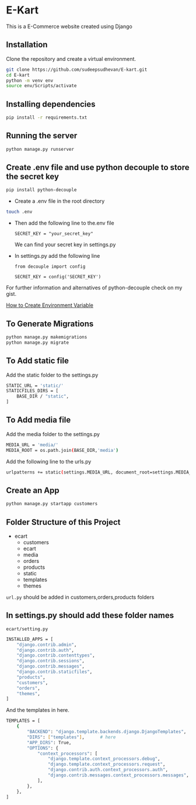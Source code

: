 # E-Kart

This is a E-Commerce website created using Django

## Installation

Clone the repository and create a virtual environment.

```bash
git clone https://github.com/sudeepsudhevan/E-kart.git
cd E-kart
python -m venv env
source env/Scripts/activate
```

## Installing dependencies

```bash
pip install -r requirements.txt
```

## Running the server

```bash
python manage.py runserver
```

## Create .env file and use python decouple to store the secret key

```bash
pip install python-decouple
```

- Create a .env file in the root directory

```bash
touch .env
```

- Then add the following line to the.env file

  `SECRET_KEY = "your_secret_key"`

  We can find your secret key in settings.py

- In settings.py add the following line

  `from decouple import config`

  `SECRET_KEY = config('SECRET_KEY')`

For further information and alternatives of python-decouple check on my gist.

[How to Create Environment Variable](https://gist.github.com/sudeepsudhevan/4ed6a287ef9ba51c97cd5d6eebf14008)

## To Generate Migrations

```bash
python manage.py makemigrations
python manage.py migrate
```

## To Add static file

Add the static folder to the settings.py

```bash
STATIC_URL = 'static/'
STATICFILES_DIRS = [
    BASE_DIR / "static",
]
```

## To Add media file

Add the media folder to the settings.py

```bash
MEDIA_URL = 'media/'
MEDIA_ROOT = os.path.join(BASE_DIR,'media')
```

Add the following line to the urls.py

```bash
urlpatterns += static(settings.MEDIA_URL, document_root=settings.MEDIA_ROOT)
```

## Create an App

```bash
python manage.py startapp customers
```

## Folder Structure of this Project

* ecart
  * customers
  * ecart
  * media
  * orders
  * products
  * static
  * templates
  * themes

`url.py` should be added in customers,orders,products folders

## In settings.py should add these folder names

`ecart/setting.py`

```bash
INSTALLED_APPS = [
    "django.contrib.admin",
    "django.contrib.auth",
    "django.contrib.contenttypes",
    "django.contrib.sessions",
    "django.contrib.messages",
    "django.contrib.staticfiles",
    "products",
    "customers",
    "orders",
    "themes",
]
```
And the templates in here.

```bash
TEMPLATES = [
    {
        "BACKEND": "django.template.backends.django.DjangoTemplates",
        "DIRS": ["templates"],      # here
        "APP_DIRS": True,
        "OPTIONS": {
            "context_processors": [
                "django.template.context_processors.debug",
                "django.template.context_processors.request",
                "django.contrib.auth.context_processors.auth",
                "django.contrib.messages.context_processors.messages",
            ],
        },
    },
]
```
